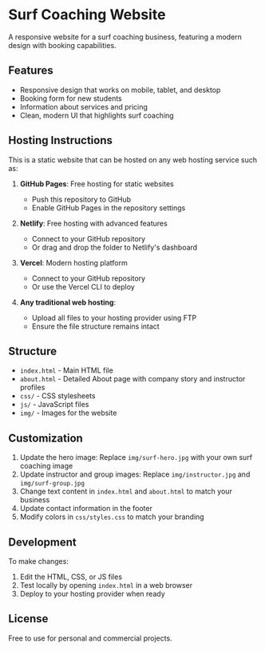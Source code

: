 # Surf Coaching Website

A responsive website for a surf coaching business, featuring a modern design with booking capabilities.

## Features

- Responsive design that works on mobile, tablet, and desktop
- Booking form for new students
- Information about services and pricing
- Clean, modern UI that highlights surf coaching

## Hosting Instructions

This is a static website that can be hosted on any web hosting service such as:

1. **GitHub Pages**: Free hosting for static websites

   - Push this repository to GitHub
   - Enable GitHub Pages in the repository settings

2. **Netlify**: Free hosting with advanced features

   - Connect to your GitHub repository
   - Or drag and drop the folder to Netlify's dashboard

3. **Vercel**: Modern hosting platform

   - Connect to your GitHub repository
   - Or use the Vercel CLI to deploy

4. **Any traditional web hosting**:
   - Upload all files to your hosting provider using FTP
   - Ensure the file structure remains intact

## Structure

- `index.html` - Main HTML file
- `about.html` - Detailed About page with company story and instructor profiles
- `css/` - CSS stylesheets
- `js/` - JavaScript files
- `img/` - Images for the website

## Customization

1. Update the hero image: Replace `img/surf-hero.jpg` with your own surf coaching image
2. Update instructor and group images: Replace `img/instructor.jpg` and `img/surf-group.jpg`
3. Change text content in `index.html` and `about.html` to match your business
4. Update contact information in the footer
5. Modify colors in `css/styles.css` to match your branding

## Development

To make changes:

1. Edit the HTML, CSS, or JS files
2. Test locally by opening `index.html` in a web browser
3. Deploy to your hosting provider when ready

## License

Free to use for personal and commercial projects.

